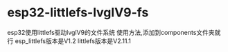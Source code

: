 # esp32-littlefs-lvglV9-fs
esp32使用littlefs驱动lvglV9的文件系统
使用方法,添加到components文件夹就行
esp_littlefs版本是V1.2 
littlefs版本是V2.11.1